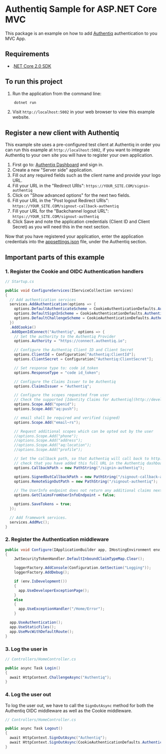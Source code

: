 # Authentiq Sample for ASP.NET Core MVC

This package is an example on how to add [Authentiq](https://www.authentiq.com/developers/?utm_source=github&utm_medium=readme&utm_campaign=example-aspnetcore-mvc) authentication to you MVC App.


## Requirements

* .[NET Core 2.0 SDK](https://www.microsoft.com/net/download/core)


## To run this project

1. Run the application from the command line:

```bash
    dotnet run
```

2. Visit `http://localhost:5002` in your web browser to view this example website.


## Register a new client with Authentiq

This example site uses a pre-configured test client at Authentiq in order you can run this example at `http://localhost:5002`, if you want to integrate Authentiq to your own site you will have to register your own application.

1. First go to: [Authentiq Dashboard](https://dashboard.authentiq.com) and sign in.
2. Create a new "Server side" application.
3. Fill out any required fields such as the client name and provide your logo URL.
4. Fill your URL in the "Redirect URIs": `https://YOUR_SITE.COM/signin-authentiq`
5. Click on "Show advanced options" for the next two fields.
6. Fill your URL in the "Post logout Redirect URIs": `https://YOUR_SITE.COM/signout-callback-authentiq`
7. Fill your URL for the "Backchannel logout URL": `https://YOUR_SITE.COM/signout-authentiq`
8. Click Save and note the application credentials (Client ID and Client Secret) as you will need this in the next section.

Now that you have registered your application, enter the application credentials into the [appsettings.json](appsettings.json) file, under the Authentiq section.


## Important parts of this example

### 1. Register the Cookie and OIDC Authentication handlers

```csharp
// Startup.cs

public void ConfigureServices(IServiceCollection services)
{
  // Add authentication services
  services.AddAuthentication(options => {
    options.DefaultAuthenticateScheme = CookieAuthenticationDefaults.AuthenticationScheme;
    options.DefaultSignInScheme = CookieAuthenticationDefaults.AuthenticationScheme;
    options.DefaultChallengeScheme = CookieAuthenticationDefaults.AuthenticationScheme;
  })
  .AddCookie()
  .AddOpenIdConnect("Authentiq", options => {
    // Set the authority to the Authentiq Provider
    options.Authority = "https://connect.authentiq.io";

    // Configure the Authentiq Client ID and Client Secret
    options.ClientId = Configuration["Authentiq:ClientId"];
    options.ClientSecret = Configuration["Authentiq:ClientSecret"];

    // Set response type to: code id_token
    options.ResponseType = "code id_token";

    // Configure the Claims Issuer to be Authentiq
    options.ClaimsIssuer = "Authentiq";

    // Configure the scopes requested from user
    // Check the supported [Identity Claims for Authentiq](http://developers.authentiq.io/#identity-claims)
    options.Scope.Add("openid");
    options.Scope.Add("aq:push");

    // email shall be required and verified (signed)
    options.Scope.Add("email~rs");

    // Request additional scopes which can be opted out by the user
    //options.Scope.Add("phone");
    //options.Scope.Add("address");
    //options.Scope.Add("aq:location");
    //options.Scope.Add("profile");

    // Set the callback path, so that Authentiq will call back to http://localhost:5002/signin-authentiq 
    // check that you have added this full URL in the Authentiq dashboard at "Redirect URIs"
    options.CallbackPath = new PathString("/signin-authentiq");

    options.SignedOutCallbackPath = new PathString("/signout-callback-authentiq");
    options.RemoteSignOutPath = new PathString("/signout-authentiq");
    
    // The UserInfo endpoint does not return any additional claims next to the ones returned in the id_token
    options.GetClaimsFromUserInfoEndpoint = false;

    options.SaveTokens = true;
  });

  // Add framework services.
  services.AddMvc();
}
```

### 2. Register the Authentication middleware

```csharp
public void Configure(IApplicationBuilder app, IHostingEnvironment env, ILoggerFactory loggerFactory)
{
    JwtSecurityTokenHandler.DefaultInboundClaimTypeMap.Clear();

    loggerFactory.AddConsole(Configuration.GetSection("Logging"));
    loggerFactory.AddDebug();

    if (env.IsDevelopment())
    {
      app.UseDeveloperExceptionPage();
    }
    else
    {
      app.UseExceptionHandler("/Home/Error");
    }

  app.UseAuthentication();
  app.UseStaticFiles();
  app.UseMvcWithDefaultRoute();
}
```

### 3. Log the user in

```csharp
// Controllers/HomeController.cs

public async Task Login()
{
  await HttpContext.ChallengeAsync("Authentiq");
}
```

### 4. Log the user out

To log the user out, we have to call the `SignOutAsync` method for both the Authentiq OIDC middleware as well as the Cookie middleware.

```csharp
// Controllers/HomeController.cs

public async Task Logout()
{
  await HttpContext.SignOutAsync("Authentiq");
  await HttpContext.SignOutAsync(CookieAuthenticationDefaults.AuthenticationScheme);
}
```
